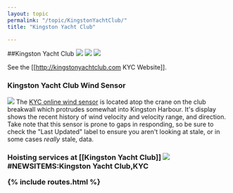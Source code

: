 ```yaml
---
layout: topic
permalink: "/topic/KingstonYachtClub/"
title: "Kingston Yacht Club"

---
```


##Kingston Yacht Club
<img src="http://k7waterfront.org/Images/KYC001.jpg">
<img src="http://www.kingstonlinks.com/images/photos/Kingston_Yacht_Club.jpg">
<img src="http://k7waterfront.org/Images/KYCBurgee.gif">

See the [[http://kingstonyachtclub.com KYC Website]].


<a name="WindSensor">
<h3>Kingston Yacht Club Wind Sensor</h3>
<a href="http://KingstonYachtClub.com/Wind"><img class="floatleft" src="http://k7waterfront.org/Images/KYCGraph.jpg"></a>
The <a href="http://KingstonYachtClub.com/Wind">KYC online wind sensor</a> is located atop the crane on the club breakwall which protrudes somewhat into Kingston Harbour.  It's display shows the recent history of wind velocity and velocity range, and direction.  Take note that this sensor is prone to gaps in responding, so be sure to check the "Last Updated" label to ensure you aren't looking at stale, or in some cases <i>really</i> stale, data.

<a name="crane"></a>
<h3>Hoisting services at [[Kingston Yacht Club]]
<img src="images/KYCCrane.jpg">
<a name="news"></a>#NEWSITEMS:Kingston Yacht Club,KYC

{% include routes.html %}
